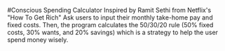 #Conscious Spending Calculator 
Inspired by Ramit Sethi from Netflix's "How To Get Rich" 
Ask users to input their monthly take-home pay and fixed costs. 
Then, the program calculates the 50/30/20 rule (50% fixed costs, 30% wants, and 20% savings) which is a strategy to help the user spend money wisely. 
